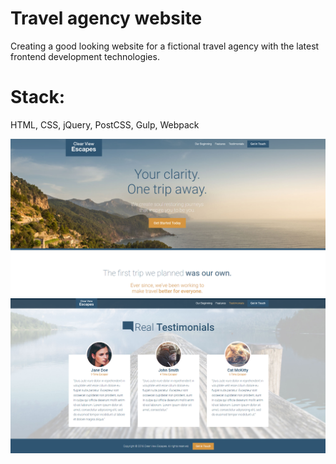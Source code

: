 # Travel agency website

Creating a good looking website for a fictional travel agency with the latest frontend development technologies.

# Stack:
HTML, CSS, jQuery, PostCSS, Gulp, Webpack

![Main page](https://github.com/Majidsp/travel-agency/blob/master/main-page-1.png) ![Main page](https://github.com/Majidsp/travel-agency/blob/master/main-page-2.png)
